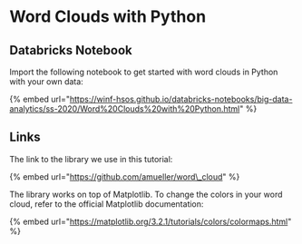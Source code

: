 # Word Clouds with Python

## Databricks Notebook

Import the following notebook to get started with word clouds in Python with your own data:

{% embed url="https://winf-hsos.github.io/databricks-notebooks/big-data-analytics/ss-2020/Word%20Clouds%20with%20Python.html" %}

## Links

The link to the library we use in this tutorial:

{% embed url="https://github.com/amueller/word\_cloud" %}

The library works on top of Matplotlib. To change the colors in your word cloud, refer to the official Matplotlib documentation:

{% embed url="https://matplotlib.org/3.2.1/tutorials/colors/colormaps.html" %}



